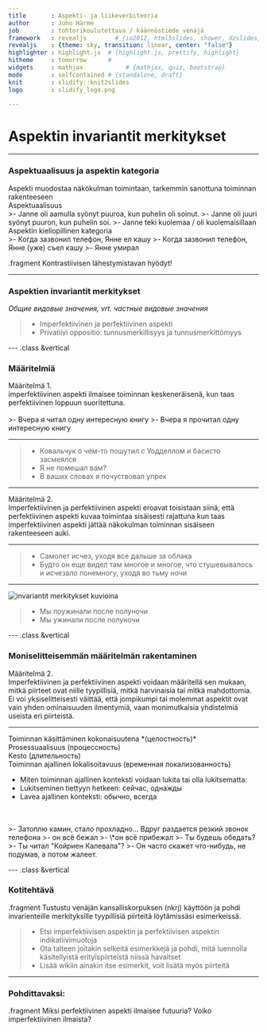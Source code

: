 ```yaml
---
title       : Aspekti- ja liikeverbiteoria
author      : Juho Härme
job         : tohtorikoulutettava / käännöstiede venäjä
framework   : revealjs        # {io2012, html5slides, shower, dzslides, ...}
revealjs    : {theme: sky, transition: linear, center: "false"}
highlighter : highlight.js  # {highlight.js, prettify, highlight}
hitheme     : tomorrow      # 
widgets     : mathjax            # {mathjax, quiz, bootstrap}
mode        : selfcontained # {standalone, draft}
knit        : slidify::knit2slides
logo        : slidify_logo.png

---
```


<link rel="stylesheet" type="text/css" href="tyylit.css">

<script src="http://ajax.googleapis.com/ajax/libs/jquery/1.9.1/jquery.min.js"></script>

# Aspektin invariantit merkitykset

---

### Aspektuaalisuus ja aspektin kategoria


<article class='newbubble bgblue fragment'>
Aspekti muodostaa näkökulman toimintaan, tarkemmin sanottuna toiminnan rakenteeseen
</article>


<article class='mmbubble bgcyan fragment'>
<div class='defheader'>Aspektuaalisuus</div> 
>- Janne oli aamulla syönyt puuro<span class='fragment highlight-red'>a</span>, kun puhelin oli soinut.
>- Janne oli juuri syönyt puuro<span class='fragment highlight-red'>n</span>, kun puhelin soi.
>- Janne teki kuolemaa / oli kuole<span class='fragment highlight-red'>maisilla</span>an
</article>

<article class='mmbubble bggreen fragment'>
<div class='defheader'>Aspektin kieliopillinen kategoria</div> 
>- Когда зазвонил телефон, Янне <span class='r'>ел</span> кашу
>- Когда зазвонил телефон, Янне (уже) <span class='r'>съел</span> кашу
>- Янне <span class='r'>умирал</span> 
</article>

.fragment Kontrastiivisen lähestymistavan hyödyt!

---

### Aspektien invariantit merkitykset

*Общие видовые значения, vrt. частные видовые значения*

>- Imperfektiivinen ja perfektiivinen aspekti
>- Privatiivi oppositio: tunnusmerkillisyys ja tunnusmerkittömyys

--- .class &vertical

### Määritelmiä

<article class='newbubble bgblue fragment'>
<div class='defheader'>Määritelmä 1.</div> 
imperfektiivinen aspekti ilmaisee toiminnan keskeneräisenä, kun taas perfektiivinen loppuun suoritettuna.
</article>

<article class='afterbub'>
<br>
>- Вчера я читал одну интересную книгу
>- Вчера я прочитал одну интересную книгу
</article>

***

>- Ковальчук о чем-то пошутил с Уодделлом и басисто <span class='r'>засмеялся</span>
>- Я не помешал вам?
>- В ваших словах я почуствовал упрек

***

<article class='newbubble bgcyan fragment'>
<div class='defheader'>Määritelmä 2.</div> 
Imperfektiivinen ja perfektiivinen aspekti eroavat toisistaan siinä, että
perfektiivinen aspekti kuvaa toimintaa sisäisesti rajattuna kun taas
imperfektiivinen aspekti jättää näkokulman toiminnan sisäiseen rakenteeseen
auki.
</article>

***

>- Самолет <span class='fragment highlight-red'>исчез</span>, уходя все дальше за облака
>- Будто он еще видел там многое и многое, что стушевывалось и <span class='fragment highlight-red'>исчезало</span> понемногу, уходя во тьму ночи

***

![invariantit merkitykset kuvioina](images/invariants.png)

>- Мы <span class='fragment highlight-red'>поужинали</span> после noлуночи 
>- Мы <span class='fragment highlight-red'>ужинали</span> после noлуночи 

--- .class &vertical

### Moniselitteisemmän määritelmän rakentaminen

<article class='newbubble bgcyan fragment'>
<div class='defheader'>Määritelmä 2.</div> 
Imperfektiivinen ja perfektiivinen aspekti voidaan määritellä sen mukaan, <span class='fragment highlight-red'>mitkä
piirteet ovat niille tyypillisiä, mitkä harvinaisia tai mitkä mahdottomia</span>. Ei
voi yksiselitteisesti väittää, että jompikumpi tai molemmat aspektit ovat vain yhden
ominaisuuden ilmentymiä, vaan monimutkaisia yhdistelmiä useista eri piirteistä.
</article>

***

<article class='mmbubble bgblue fragment'>
Toiminnan käsittäminen kokonaisuutena *(целостность)*


</article>

<article class='mmbubble bgcyan fragment'>
Prosessuaalisuus (процессность)


</article>

<article class='mmbubble bgred fragment'>
Kesto (длительность)


</article>

<article class='mmbubble bggreen fragment' >
Toiminnan ajallinen lokalisoitavuus (временная локализованность)

- Miten toiminnan ajallinen konteksti voidaan lukita tai olla lukitsematta:
- Lukitseminen tiettyyn hetkeen: сейчас, однажды
- Lavea ajallinen konteksti: обычно, всегда


</article>


<article class='afterbub' >
<br><br>
>- Затоплю камин, стало прохладно… Вдруг раздается резкий звонок телефона 
>- он всё бежал
>- \*он всё прибежал
>- Ты будешь обедать? 
>- Ты читал "Койриен Калевала"?
>- Он часто скажет что-нибудь, не подумав, а потом жалеет.
</article>

--- .class &vertical

### Kotitehtävä

.fragment Tustustu venäjän kansalliskorpuksen (nkrj) käyttöön ja pohdi invarienteille merkityksille tyypillisiä piirteitä löytämissäsi esimerkeissä.

>- Etsi imperfektiivisen aspektin ja perfektiivisen aspektin indikatiivimuotoja
>- Ota talteen joitakin selkeitä esimerkkejä ja pohdi, mitä luennolla käsitellyistä erityispiirteistä niissä havaitset
>- Lisää wikiin ainakin itse esimerkit, voit lisätä myös piirteitä

***

### Pohdittavaksi:

.fragment Miksi perfektiivinen aspekti ilmaisee futuuria? Voiko imperfektiivinen ilmaista?


<script>
$('ol.incremental li').addClass('fragment')//note to anyone reading this code, you may need to change to ul from ol depending on ordered vs unordered list
$('ul.incremental li').addClass('fragment')//note to anyone reading this code, you may need to change to ul from ol depending on ordered vs unordered list
</script>
